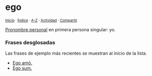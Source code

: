 # ego
<sup>[Inicio](https://github.com/jucardus/jucardus.github.io/repo/blob/main/readme.md) · [Índice](https://github.com/jucardus/jucardus.github.io/repo/blob/main/indices/latin-espanol-e.md) · [A-Z](https://github.com/jucardus/jucardus.github.io/repo/blob/main/indices/alfabetico.md) · [Actividad](https://github.com/jucardus/jucardus.github.io/repo/blob/main/indices/actividad.md) · [Compartir](https://x.com/intent/tweet?text=Ego%3A%20Pronombre%20personal%20en%20primera%20persona%20singular%3A%20yo.%0A%E2%86%92%20https%3A%2F%2Fgithub.com%2Fjucardus%2Frepo%2Fblob%2Fmain%2Fcontenido%2F25%2F04%2F22%2Fego.md%0A%0A%23ltn_espnl_jucardus%0A%40jucardus)</sup>

[Pronombre personal](https://github.com/jucardus/jucardus.github.io/repo/blob/main/contenido/25/04/24/pronombres-personales-latinos.md) en primera persona singular: yo.

### Frases desglosadas

Las frases de ejemplo más recientes se muestran al inicio de la lista.

* [Ego amō.](https://github.com/jucardus/jucardus.github.io/repo/blob/main/contenido/25/04/25/ego-amo.md)
* [Ego sum.](https://github.com/jucardus/jucardus.github.io/repo/blob/main/contenido/25/04/24/ego-sum.md)
